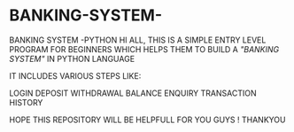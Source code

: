 # BANKING-SYSTEM-
BANKING SYSTEM -PYTHON
HI ALL,
THIS IS A SIMPLE ENTRY LEVEL PROGRAM FOR BEGINNERS WHICH HELPS THEM TO BUILD A  *"BANKING SYSTEM"* IN PYTHON LANGUAGE

IT INCLUDES VARIOUS STEPS LIKE:

LOGIN
DEPOSIT 
WITHDRAWAL
BALANCE ENQUIRY
TRANSACTION HISTORY

HOPE THIS REPOSITORY WILL BE HELPFULL FOR YOU GUYS !
THANKYOU
